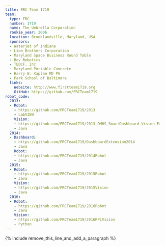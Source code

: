 ```yaml
---
title: FRC Team 1719
team:
  type: FRC
  number: 1719
  name: The Umbrella Corporation
  rookie_year: 2006
  location: Brooklandville, Maryland, USA
  sponsors:
  - Waterjet of Indiana
  - Lion Brothers Corporation
  - Maryland Space Business Round Table
  - Rev Robotics
  - TEDCF, Inc
  - Maryland Portable Concrete
  - Harry W. Kaplan MD PA
  - Park School of Baltimore
  links:
    Website: http://www.firstteam1719.org
    GitHub: https://github.com/FRCTeam1719
robot_code:
  2013:
  - Robot:
    - https://github.com/FRCTeam1719/2013
    - LabVIEW
    Vision:
    - https://github.com/FRCTeam1719/2013_OMHS_SmartDashboard_Vision_Extension
    - Java
  2014:
  - Dashboard:
    - https://github.com/FRCTeam1719/DashboardExtension2014
    - Java
    Robot:
    - https://github.com/FRCTeam1719/2014Robot
    - Java
  2015:
  - Robot:
    - https://github.com/FRCTeam1719/2015Robot
    - Java
    Vision:
    - https://github.com/FRCTeam1719/2015Vision
    - Java
  2016:
  - Robot:
    - https://github.com/FRCTeam1719/2016Robot
    - Java
    Vision:
    - https://github.com/FRCTeam1719/2016RPiVision
    - Python
---
```


{% include remove_this_line_and_add_a_paragraph %}